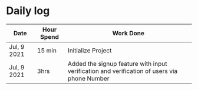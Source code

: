 # Daily log

| Date        | Hour Spend | Work Done                                                                                   |
| ----------- | ---------- | ------------------------------------------------------------------------------------------- |
| Jul, 9 2021 | 15 min     | Initialize Project                                                                          |
| Jul, 9 2021 | 3hrs       | Added the signup feature with input verification and verification of users via phone Number |
